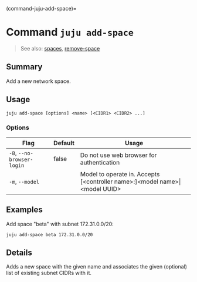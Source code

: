 (command-juju-add-space)=
# Command `juju add-space`
> See also: [spaces](#spaces), [remove-space](#remove-space)

## Summary
Add a new network space.

## Usage
```juju add-space [options] <name> [<CIDR1> <CIDR2> ...]```

### Options
| Flag | Default | Usage |
| --- | --- | --- |
| `-B`, `--no-browser-login` | false | Do not use web browser for authentication |
| `-m`, `--model` |  | Model to operate in. Accepts [&lt;controller name&gt;:]&lt;model name&gt;&#x7c;&lt;model UUID&gt; |

## Examples


Add space "beta" with subnet 172.31.0.0/20:
    
    juju add-space beta 172.31.0.0/20


## Details
Adds a new space with the given name and associates the given
(optional) list of existing subnet CIDRs with it.